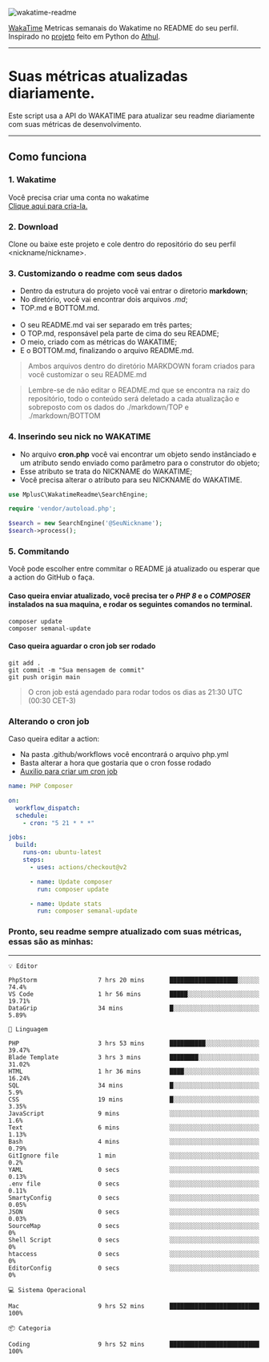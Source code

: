![wakatime-readme](https://socialify.git.ci/bymatheus/wakatime-readme/image?description=1&descriptionEditable=M%C3%A9tricas%20semanais%20do%20Wakatime%20no%20seu%20README%20de%20perfil.&font=KoHo&forks=1&language=1&owner=1&pattern=Signal&stargazers=1&theme=Dark)

[WakaTime](https://wakatime.com) Metricas semanais do Wakatime no README do seu perfil. <br>
Inspirado no [projeto](https://github.com/athul/waka-readme) feito em Python do [Athul](https://github.com/athul).
___

# Suas métricas atualizadas diariamente.
Este script usa a API do WAKATIME para atualizar seu readme diariamente com suas métricas de desenvolvimento.

___

## Como funciona

### 1. Wakatime
Você precisa criar uma conta no wakatime <br>
[Clique aqui para cria-la.](https://wakatime.com) 

### 2. Download
Clone ou baixe este projeto e cole dentro do repositório do seu perfil <nickname/nickname>.

### 3. Customizando o readme com seus dados
- Dentro da estrutura do projeto você vai entrar o diretorio **markdown**;  
- No diretório, você vai encontrar dois arquivos *.md*;
- TOP.md e BOTTOM.md.
<br><br>
- O seu README.md vai ser separado em três partes; 
- O TOP.md, responsável pela parte de cima do seu README;
- O meio, criado com as métricas do WAKATIME;
- E o BOTTOM.md, finalizando o arquivo README.md.<br>

> Ambos arquivos dentro do diretório MARKDOWN foram criados para você customizar o seu README.md

> Lembre-se de não editar o README.md que se encontra na raiz do repositório, todo o conteúdo será deletado a cada atualização e sobreposto com os dados do ./markdown/TOP e ./markdown/BOTTOM

### 4. Inserindo seu nick no WAKATIME
- No arquivo **cron.php** você vai encontrar um objeto sendo instânciado e um atributo sendo enviado como parâmetro para o construtor do objeto;
- Esse atributo se trata do NICKNAME do WAKATIME;
- Você precisa alterar o atributo para seu NICKNAME do WAKATIME.

```php
use MplusC\WakatimeReadme\SearchEngine;

require 'vendor/autoload.php';

$search = new SearchEngine('@SeuNickname');
$search->process();
```

### 5. Commitando
Você pode escolher entre commitar o README já atualizado ou esperar que a action do GitHub o faça. <br>

#### Caso queira enviar atualizado, você precisa ter o *PHP 8* e o *COMPOSER* instalados na sua maquina, e rodar os seguintes comandos no terminal.
```composer
composer update
composer semanal-update 
```

#### Caso queira aguardar o cron job ser rodado 
```git 
git add .
git commit -m "Sua mensagem de commit"
git push origin main
```

>O cron job está agendado para rodar todos os dias as 21:30 UTC (00:30 CET-3) 

### Alterando o cron job
Caso queira editar a action:

- Na pasta .github/workflows você encontrará o arquivo php.yml
- Basta alterar a hora que gostaria que o cron fosse rodado
- [Auxilio para criar um cron job](https://crontab.guru)

```yml
name: PHP Composer

on:
  workflow_dispatch:
  schedule:
    - cron: "5 21 * * *"

jobs:
  build:
    runs-on: ubuntu-latest
    steps:
      - uses: actions/checkout@v2

      - name: Update composer
        run: composer update

      - name: Update stats
        run: composer semanal-update
```

### Pronto, seu readme sempre atualizado com suas métricas, essas são as minhas:

___
```text
💡 Editor

PhpStorm                 7 hrs 20 mins       ███████████████████░░░░░░      74.4%
VS Code                  1 hr 56 mins        █████░░░░░░░░░░░░░░░░░░░░     19.71%
DataGrip                 34 mins             █░░░░░░░░░░░░░░░░░░░░░░░░      5.89%
```
```text
💬 Linguagem

PHP                      3 hrs 53 mins       ██████████░░░░░░░░░░░░░░░     39.47%
Blade Template           3 hrs 3 mins        ████████░░░░░░░░░░░░░░░░░     31.02%
HTML                     1 hr 36 mins        ████░░░░░░░░░░░░░░░░░░░░░     16.24%
SQL                      34 mins             █░░░░░░░░░░░░░░░░░░░░░░░░       5.9%
CSS                      19 mins             █░░░░░░░░░░░░░░░░░░░░░░░░      3.35%
JavaScript               9 mins              ░░░░░░░░░░░░░░░░░░░░░░░░░       1.6%
Text                     6 mins              ░░░░░░░░░░░░░░░░░░░░░░░░░      1.13%
Bash                     4 mins              ░░░░░░░░░░░░░░░░░░░░░░░░░      0.79%
GitIgnore file           1 min               ░░░░░░░░░░░░░░░░░░░░░░░░░       0.2%
YAML                     0 secs              ░░░░░░░░░░░░░░░░░░░░░░░░░      0.13%
.env file                0 secs              ░░░░░░░░░░░░░░░░░░░░░░░░░      0.11%
SmartyConfig             0 secs              ░░░░░░░░░░░░░░░░░░░░░░░░░      0.05%
JSON                     0 secs              ░░░░░░░░░░░░░░░░░░░░░░░░░      0.03%
SourceMap                0 secs              ░░░░░░░░░░░░░░░░░░░░░░░░░         0%
Shell Script             0 secs              ░░░░░░░░░░░░░░░░░░░░░░░░░         0%
htaccess                 0 secs              ░░░░░░░░░░░░░░░░░░░░░░░░░         0%
EditorConfig             0 secs              ░░░░░░░░░░░░░░░░░░░░░░░░░         0%
```
```text
💻 Sistema Operacional

Mac                      9 hrs 52 mins       █████████████████████████       100%
```
```text
📦 Categoria

Coding                   9 hrs 52 mins       █████████████████████████       100%
```
